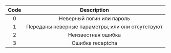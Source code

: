 | Code |                   Description                    |
| :--: | :----------------------------------------------: |
|  0   |            Неверный логин или пароль             |
|  1   | Переданы неверные параметры, или они отсутствуют |
|  2   |                Неизвестная ошибка                |
|  3   |                 Ошибка recaptcha                 |
